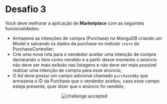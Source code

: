 # Desafio 3

Você deve melhorar a aplicação de **Marketplace** com as seguintes funcionalidades:

- Armazene as intenções de compra (Purchase) no MongoDB criando um Model e salvando os dados da purchase no método `store` do PurchaseController;
- Crie uma nova rota para o vendedor aceitar uma intenção de compra declarando o item como vendido e a partir desse momento o anúncio não deve ser mais exibido nas listagens e não deve ser mais possível realizar uma intenção de compra para esse anúncio;
- O Ad deve possui um campo adicional chamado `purchasedBy` que armazena o ID da Purchase que o vendedor aceitou, caso esse campo esteja presente, quer dizer que o anúncio foi vendido;

<p align="center">
<img src="https://media0.giphy.com/media/Ie2Hs3A0uJRtK/giphy.gif?cid=790b76115cc2696532554f53733c635c&rid=giphy.gif" alt="challenge accepted">
</p>
